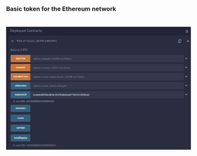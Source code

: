 ### Basic token for the Ethereum network

# ![token](https://github.com/antoniocmoura/web3token/blob/main/token.png)

